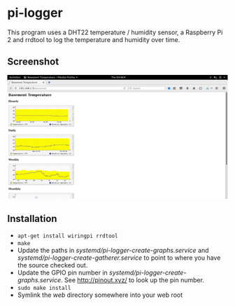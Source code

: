 # pi-logger

This program uses a DHT22 temperature / humidity sensor, a
Raspberry Pi 2 and rrdtool to log the temperature and humidity
over time.


## Screenshot

![Screenshot](images/pi-logger-screenshot.png "Screenshot")


## Installation

* `apt-get install wiringpi rrdtool`
* `make`
* Update the paths in _systemd/pi-logger-create-graphs.service_ and
  _systemd/pi-logger-create-gatherer.service_ to point to where you have
  the source checked out.
* Update the GPIO pin number in
  _systemd/pi-logger-create-graphs.service_. See http://pinout.xyz/ to
  look up the pin number.
* `sudo make install`
* Symlink the _web_ directory somewhere into your web root

